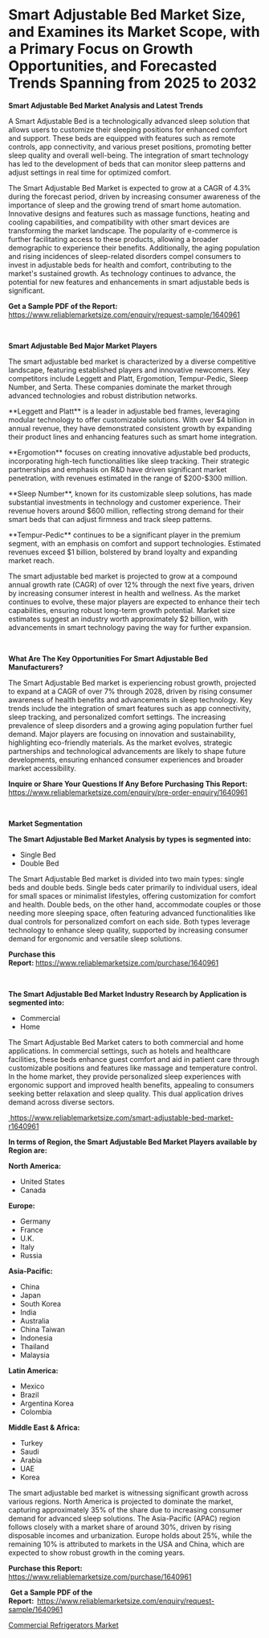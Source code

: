 <p><h1>Smart Adjustable Bed Market Size, and Examines its Market Scope, with a Primary Focus on Growth Opportunities, and Forecasted Trends Spanning from 2025 to 2032</h1></p><p><strong>Smart Adjustable Bed Market Analysis and Latest Trends</strong></p>
<p><p>A Smart Adjustable Bed is a technologically advanced sleep solution that allows users to customize their sleeping positions for enhanced comfort and support. These beds are equipped with features such as remote controls, app connectivity, and various preset positions, promoting better sleep quality and overall well-being. The integration of smart technology has led to the development of beds that can monitor sleep patterns and adjust settings in real time for optimized comfort.</p><p>The Smart Adjustable Bed Market is expected to grow at a CAGR of 4.3% during the forecast period, driven by increasing consumer awareness of the importance of sleep and the growing trend of smart home automation. Innovative designs and features such as massage functions, heating and cooling capabilities, and compatibility with other smart devices are transforming the market landscape. The popularity of e-commerce is further facilitating access to these products, allowing a broader demographic to experience their benefits. Additionally, the aging population and rising incidences of sleep-related disorders compel consumers to invest in adjustable beds for health and comfort, contributing to the market's sustained growth. As technology continues to advance, the potential for new features and enhancements in smart adjustable beds is significant.</p></p>
<p><strong>Get a Sample PDF of the Report:&nbsp;</strong> <a href="https://www.reliablemarketsize.com/enquiry/request-sample/1640961?utm_campaign=2186&utm_medium=2&utm_source=Github&utm_content=ia&utm_term=09022025&utm_id=smart-adjustable-bed">https://www.reliablemarketsize.com/enquiry/request-sample/1640961</a></p>
<p>&nbsp;</p>
<p><strong>Smart Adjustable Bed Major Market Players</strong></p>
<p><p>The smart adjustable bed market is characterized by a diverse competitive landscape, featuring established players and innovative newcomers. Key competitors include Leggett and Platt, Ergomotion, Tempur-Pedic, Sleep Number, and Serta. These companies dominate the market through advanced technologies and robust distribution networks.</p><p>**Leggett and Platt** is a leader in adjustable bed frames, leveraging modular technology to offer customizable solutions. With over $4 billion in annual revenue, they have demonstrated consistent growth by expanding their product lines and enhancing features such as smart home integration.</p><p>**Ergomotion** focuses on creating innovative adjustable bed products, incorporating high-tech functionalities like sleep tracking. Their strategic partnerships and emphasis on R&D have driven significant market penetration, with revenues estimated in the range of $200-$300 million.</p><p>**Sleep Number**, known for its customizable sleep solutions, has made substantial investments in technology and customer experience. Their revenue hovers around $600 million, reflecting strong demand for their smart beds that can adjust firmness and track sleep patterns.</p><p>**Tempur-Pedic** continues to be a significant player in the premium segment, with an emphasis on comfort and support technologies. Estimated revenues exceed $1 billion, bolstered by brand loyalty and expanding market reach.</p><p>The smart adjustable bed market is projected to grow at a compound annual growth rate (CAGR) of over 12% through the next five years, driven by increasing consumer interest in health and wellness. As the market continues to evolve, these major players are expected to enhance their tech capabilities, ensuring robust long-term growth potential. Market size estimates suggest an industry worth approximately $2 billion, with advancements in smart technology paving the way for further expansion.</p></p>
<p>&nbsp;</p>
<p><strong>What Are The Key Opportunities For Smart Adjustable Bed Manufacturers?</strong></p>
<p><p>The Smart Adjustable Bed market is experiencing robust growth, projected to expand at a CAGR of over 7% through 2028, driven by rising consumer awareness of health benefits and advancements in sleep technology. Key trends include the integration of smart features such as app connectivity, sleep tracking, and personalized comfort settings. The increasing prevalence of sleep disorders and a growing aging population further fuel demand. Major players are focusing on innovation and sustainability, highlighting eco-friendly materials. As the market evolves, strategic partnerships and technological advancements are likely to shape future developments, ensuring enhanced consumer experiences and broader market accessibility.</p></p>
<p><strong>Inquire or Share Your Questions If Any Before Purchasing This Report:</strong> <a href="https://www.reliablemarketsize.com/enquiry/pre-order-enquiry/1640961?utm_campaign=2186&utm_medium=2&utm_source=Github&utm_content=ia&utm_term=09022025&utm_id=smart-adjustable-bed">https://www.reliablemarketsize.com/enquiry/pre-order-enquiry/1640961</a></p>
<p>&nbsp;</p>
<p><strong>Market Segmentation</strong></p>
<p><strong>The Smart Adjustable Bed Market Analysis by types is segmented into:</strong></p>
<p><ul><li>Single Bed</li><li>Double Bed</li></ul></p>
<p><p>The Smart Adjustable Bed market is divided into two main types: single beds and double beds. Single beds cater primarily to individual users, ideal for small spaces or minimalist lifestyles, offering customization for comfort and health. Double beds, on the other hand, accommodate couples or those needing more sleeping space, often featuring advanced functionalities like dual controls for personalized comfort on each side. Both types leverage technology to enhance sleep quality, supported by increasing consumer demand for ergonomic and versatile sleep solutions.</p></p>
<p><strong>Purchase this Report:&nbsp;</strong><a href="https://www.reliablemarketsize.com/purchase/1640961?utm_campaign=2186&utm_medium=2&utm_source=Github&utm_content=ia&utm_term=09022025&utm_id=smart-adjustable-bed">https://www.reliablemarketsize.com/purchase/1640961</a></p>
<p>&nbsp;</p>
<p><strong>The Smart Adjustable Bed Market Industry Research by Application is segmented into:</strong></p>
<p><ul><li>Commercial</li><li>Home</li></ul></p>
<p><p>The Smart Adjustable Bed Market caters to both commercial and home applications. In commercial settings, such as hotels and healthcare facilities, these beds enhance guest comfort and aid in patient care through customizable positions and features like massage and temperature control. In the home market, they provide personalized sleep experiences with ergonomic support and improved health benefits, appealing to consumers seeking better relaxation and sleep quality. This dual application drives demand across diverse sectors.</p></p>
<p><a href="https://www.reliablemarketsize.com/smart-adjustable-bed-market-r1640961?utm_campaign=2186&utm_medium=2&utm_source=Github&utm_content=ia&utm_term=09022025&utm_id=smart-adjustable-bed">&nbsp;https://www.reliablemarketsize.com/smart-adjustable-bed-market-r1640961</a></p>
<p><strong>In terms of Region, the Smart Adjustable Bed Market Players available by Region are:</strong></p>
<p>
    <p> <strong> North America: </strong>
        <ul>
            <li>United States</li>
            <li>Canada</li>
        </ul>
        </p> 
    <p> <strong> Europe: </strong>
        <ul>
            <li>Germany</li>
            <li>France</li>
            <li>U.K.</li>
            <li>Italy</li>
            <li>Russia</li>
        </ul>
        </p> 
    <p> <strong> Asia-Pacific: </strong>
        <ul>
            <li>China</li>
            <li>Japan</li>
            <li>South Korea</li>
            <li>India</li>
            <li>Australia</li>
            <li>China Taiwan</li>
            <li>Indonesia</li>
            <li>Thailand</li>
            <li>Malaysia</li>
        </ul>
        </p> 
    <p> <strong> Latin America: </strong>
        <ul>
            <li>Mexico</li>
            <li>Brazil</li>
            <li>Argentina Korea</li>
            <li>Colombia</li>
        </ul>
        </p> 
    <p> <strong> Middle East & Africa: </strong>
        <ul>
            <li>Turkey</li>
            <li>Saudi</li>
            <li>Arabia</li>
            <li>UAE</li>
            <li>Korea</li>
        </ul>
    </p>
    </p>
<p><p>The smart adjustable bed market is witnessing significant growth across various regions. North America is projected to dominate the market, capturing approximately 35% of the share due to increasing consumer demand for advanced sleep solutions. The Asia-Pacific (APAC) region follows closely with a market share of around 30%, driven by rising disposable incomes and urbanization. Europe holds about 25%, while the remaining 10% is attributed to markets in the USA and China, which are expected to show robust growth in the coming years.</p></p>
<p><strong>Purchase this Report: </strong><a href="https://www.reliablemarketsize.com/purchase/1640961?utm_campaign=2186&utm_medium=2&utm_source=Github&utm_content=ia&utm_term=09022025&utm_id=smart-adjustable-bed">https://www.reliablemarketsize.com/purchase/1640961</a></p>
<p>&nbsp;<strong>Get a Sample PDF of the Report:&nbsp;&nbsp;</strong><a href="https://www.reliablemarketsize.com/enquiry/request-sample/1640961?utm_campaign=2186&utm_medium=2&utm_source=Github&utm_content=ia&utm_term=09022025&utm_id=smart-adjustable-bed">https://www.reliablemarketsize.com/enquiry/request-sample/1640961</a></p>
<p><strong></strong></p>
<p><p><a href="https://github.com/abbislposival/Market-Research-Report-List-1/blob/main/commercial-refrigerators-market.md?utm_campaign=2186&utm_medium=2&utm_source=Github&utm_content=ia&utm_term=09022025&utm_id=smart-adjustable-bed">Commercial Refrigerators Market</a></p></p>